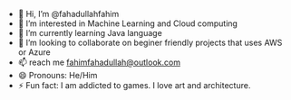 - 👋 Hi, I’m @fahadullahfahim
- 👀 I’m interested in Machine Learning and Cloud computing
- 🌱 I’m currently learning Java language 
- 💞️ I’m looking to collaborate on beginer friendly projects that uses AWS or Azure 
- 📫 reach me fahimfahadullah@outlook.com
- 😄 Pronouns: He/Him
- ⚡ Fun fact: I am addicted to games. I love art and architecture.  

<!---
fahadullahfahim/fahadullahfahim is a ✨ special ✨ repository because its `README.md` (this file) appears on your GitHub profile.
You can click the Preview link to take a look at your changes.
--->
